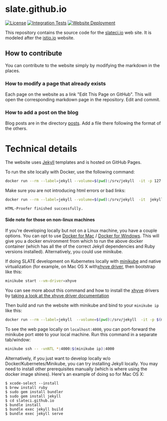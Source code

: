 
# slate.github.io

[![License](https://img.shields.io/badge/License-Apache_2.0-blue.svg)](https://opensource.org/licenses/Apache-2.0)
[![Integration Tests](https://github.com/slateci/slateci.github.io/actions/workflows/integration-tests.yml/badge.svg)](https://github.com/slateci/slateci.github.io/actions/workflows/integration-tests.yml)
[![Website Deployment](https://github.com/slateci/slateci.github.io/actions/workflows/pages/pages-build-deployment/badge.svg)](https://github.com/slateci/slateci.github.io/actions/workflows/pages/pages-build-deployment)

This repository contains the source code for the [slateci.io](https://slateci.io) web site. It is modeled after the [istio.io](https://istio.io) website.

## How to contribute

You can contribute to the website simply by modifying the markdown in the places.

### How to modify a page that already exists

Each page on the website as a link "Edit This Page on GitHub". This will open the corresponding markdown page in the repository. Edit and commit.

### How to add a post on the blog

Blog posts are in the directory [posts](https://github.com/slateci/slateci.github.io/tree/master/_posts). Add a file there following the format of the others.

# Technical details

The website uses [Jekyll](https://jekyllrb.com/) templates and is hosted on GitHub Pages.

To run the site locally with Docker, use the following command:

```bash
docker run --rm --label=jekyll --volume=$(pwd):/srv/jekyll  -it -p 127.0.0.1:4000:4000 jekyll/jekyll jekyll serve
```

Make sure you are not introducing html errors or bad links:
```bash
docker run --rm --label=jekyll --volume=$(pwd):/srv/jekyll  -it  jekyll/jekyll sh -c "bundle install && rake test"
```
```
HTML-Proofer finished successfully.
```

#### Side note for those on non-linux machines
 
If you're developing locally but not on a Linux machine, you have a couple options. 
You can opt to use [Docker for Mac](https://docs.docker.com/docker-for-mac/) / [Docker for Windows](https://docs.docker.com/docker-for-windows/). This will give you a docker environment from which to run the above docker container (which has all the of the correct Jekyll dependencies and Ruby versions installed). Alternatively, you could use minikube.


If doing SLATE development on Kubernetes locally with [minikube](https://kubernetes.io/docs/getting-started-guides/minikube/) and native virtualization (for example, on Mac OS X with[xhyve driver](https://github.com/kubernetes/minikube/blob/master/docs/drivers.md#xhyve-driver), then bootstrap like this:

```bash
minikube start --vm-driver=xhyve
```

You can see more about this command and how to install the [xhyve](https://github.com/kubernetes/minikube/blob/master/docs/drivers.md#xhyve-driver) drivers by [taking a look at the xhyve driver documentation](https://github.com/zchee/docker-machine-driver-xhyve#install)


Then build and run the website with minikube and bind to your `minikube ip` like this:

```bash
docker run --rm --label=jekyll  --volume=$(pwd):/srv/jekyll  -it -p $(minikube ip):4000:4000 jekyll/jekyll jekyll serve 
```

To see the web page locally on `localhost:4000`, you can port-forward the minikube port `4000` to your local machine. Run this command in a separate tab/window:

```bash
minikube ssh -- -vnNTL *:4000:$(minikube ip):4000 
```

Alternatively, if you just want to develop locally w/o Docker/Kubernetes/Minikube, you can try installing Jekyll locally. You may need to install other prerequisites manually (which is where using the docker image shines). Here's an example of doing so for Mac OS X:

    $ xcode-select --install
    $ brew install ruby
    $ sudo gem install bundler
    $ sudo gem install jekyll
    $ cd slateci.github.io
    $ bundle install
    $ bundle exec jekyll build
    $ bundle exec jekyll serve
